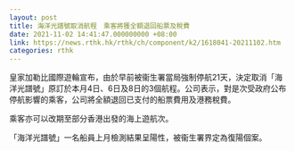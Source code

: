 ```yaml
---
layout: post
title: 海洋光譜號取消航程　乘客將獲全額退回船票及稅費
date: 2021-11-02 14:41:47.000000000 +08:00
link: https://news.rthk.hk/rthk/ch/component/k2/1618041-20211102.htm
categories: rthk
---
```


皇家加勒比國際遊輪宣布，由於早前被衞生署當局強制停航21天，決定取消「海洋光譜號」原訂於本月4日、6日及8日的3個航程。公司表示，對是次受政府公布停航影響的乘客，公司將全額退回已支付的船票費用及港務稅費。

乘客亦可以改期至部分香港出發的海上遊航次。

「海洋光譜號」一名船員上月檢測結果呈陽性，被衞生署界定為復陽個案。
